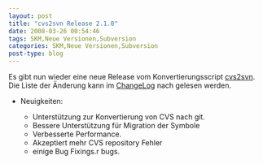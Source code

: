 ```yaml
---
layout: post
title: "cvs2svn Release 2.1.0"
date: 2008-03-26 00:54:46
tags: SKM,Neue Versionen,Subversion
categories: SKM,Neue Versionen,Subversion
post-type: blog
---
```

Es gibt nun wieder eine neue Release vom Konvertierungsscript <a href="http://cvs2svn.tigris.org"  title="cvs2svn">cvs2svn</a>.
Die Liste der Änderung kann im <a href="http://cvs2svn.tigris.org/source/browse/cvs2svn/tags/2.1.0/CHANGES?rev=4382&view=markup"  title="ChangeLog">ChangeLog</a> nach gelesen werden.

<ul>
<li>Neuigkeiten:</li>
  <ul>
    <li>Unterstützung zur Konvertierung von CVS nach git.</li>
    <li>Bessere Unterstützung für Migration der Symbole </li>
    <li>Verbesserte Performance.</li>
    <li>Akzeptiert mehr CVS repository Fehler</li>
    <li>einige Bug Fixings.r bugs.</li>
  </ul>
</ul>
